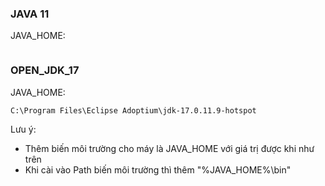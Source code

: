 ### JAVA 11

JAVA_HOME:

```

```

### OPEN_JDK_17

JAVA_HOME:

```
C:\Program Files\Eclipse Adoptium\jdk-17.0.11.9-hotspot
```

Lưu ý:

- Thêm biến môi trường cho máy là JAVA_HOME với giá trị được khi như trên
- Khi cài vào Path biến môi trường thì thêm "%JAVA_HOME%\bin"

